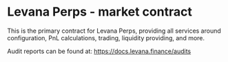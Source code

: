 # Levana Perps - market contract

This is the primary contract for Levana Perps, providing all services around configuration, PnL calculations, trading, liquidity providing, and more.

Audit reports can be found at: <https://docs.levana.finance/audits>
